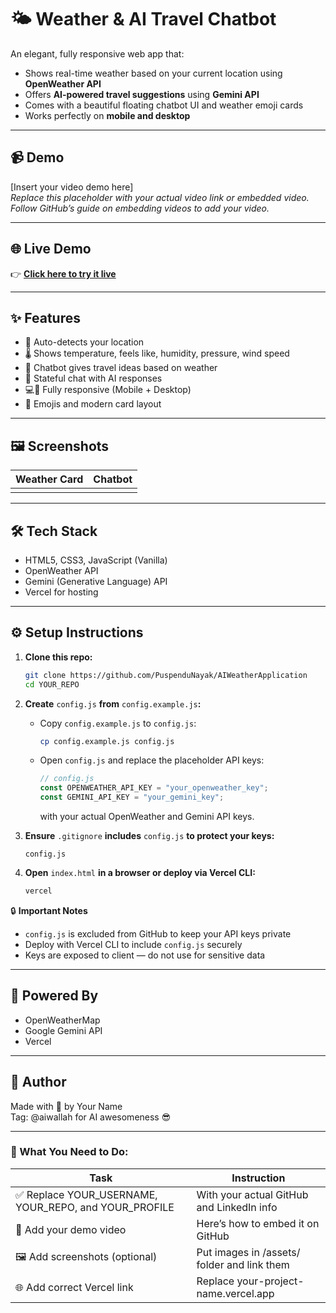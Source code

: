 # 🌤️ Weather & AI Travel Chatbot

An elegant, fully responsive web app that:

- Shows real-time weather based on your current location using **OpenWeather API**
- Offers **AI-powered travel suggestions** using **Gemini API**
- Comes with a beautiful floating chatbot UI and weather emoji cards
- Works perfectly on **mobile and desktop**

---

## 📹 Demo

\[Insert your video demo here\]\
*Replace this placeholder with your actual video link or embedded video. Follow GitHub’s guide on embedding videos to add your video.*

---

## 🌐 Live Demo

👉 [**Click here to try it live**](https://aismartweatherapp.vercel.app/)


---

## ✨ Features

- 📍 Auto-detects your location
- 🌡️ Shows temperature, feels like, humidity, pressure, wind speed
- 🧠 Chatbot gives travel ideas based on weather
- 💬 Stateful chat with AI responses
- 💻📱 Fully responsive (Mobile + Desktop)
- 🎨 Emojis and modern card layout

---

## 🖼️ Screenshots

| Weather Card | Chatbot |
| --- | --- |
|  |  |

---

## 🛠️ Tech Stack

- HTML5, CSS3, JavaScript (Vanilla)
- OpenWeather API
- Gemini (Generative Language) API
- Vercel for hosting

---

## ⚙️ Setup Instructions

1. **Clone this repo:**

   ```bash
   git clone https://github.com/PuspenduNayak/AIWeatherApplication
   cd YOUR_REPO
   ```

2. **Create** `config.js` **from** `config.example.js`**:**

   - Copy `config.example.js` to `config.js`:

     ```bash
     cp config.example.js config.js
     ```
   - Open `config.js` and replace the placeholder API keys:

     ```javascript
     // config.js
     const OPENWEATHER_API_KEY = "your_openweather_key";
     const GEMINI_API_KEY = "your_gemini_key";
     ```

     with your actual OpenWeather and Gemini API keys.

3. **Ensure** `.gitignore` **includes** `config.js` **to protect your keys:**

   ```
   config.js
   ```

4. **Open** `index.html` **in a browser or deploy via Vercel CLI:**

   ```bash
   vercel
   ```

🔒 **Important Notes**

- `config.js` is excluded from GitHub to keep your API keys private
- Deploy with Vercel CLI to include `config.js` securely
- Keys are exposed to client — do not use for sensitive data

---

## 🧠 Powered By

- OpenWeatherMap
- Google Gemini API
- Vercel

---

## 🙌 Author

Made with 💙 by Your Name\
Tag: @aiwallah for AI awesomeness 😎

---

### 🔁 What You Need to Do:

| Task | Instruction |
| --- | --- |
| ✅ Replace YOUR_USERNAME, YOUR_REPO, and YOUR_PROFILE | With your actual GitHub and LinkedIn info |
| 🎥 Add your demo video | Here’s how to embed it on GitHub |
| 🖼️ Add screenshots (optional) | Put images in /assets/ folder and link them |
| 🌐 Add correct Vercel link | Replace your-project-name.vercel.app |
